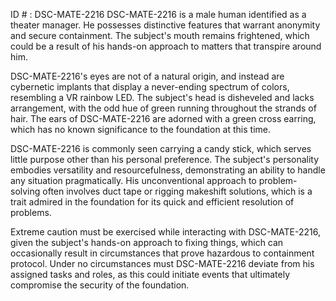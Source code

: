 ID # : DSC-MATE-2216
DSC-MATE-2216 is a male human identified as a theater manager. He possesses distinctive features that warrant anonymity and secure containment. The subject's mouth remains frightened, which could be a result of his hands-on approach to matters that transpire around him. 

DSC-MATE-2216's eyes are not of a natural origin, and instead are cybernetic implants that display a never-ending spectrum of colors, resembling a VR rainbow LED. The subject's head is disheveled and lacks arrangement, with the odd hue of green running throughout the strands of hair. The ears of DSC-MATE-2216 are adorned with a green cross earring, which has no known significance to the foundation at this time.

DSC-MATE-2216 is commonly seen carrying a candy stick, which serves little purpose other than his personal preference. The subject's personality embodies versatility and resourcefulness, demonstrating an ability to handle any situation pragmatically. His unconventional approach to problem-solving often involves duct tape or rigging makeshift solutions, which is a trait admired in the foundation for its quick and efficient resolution of problems. 

Extreme caution must be exercised while interacting with DSC-MATE-2216, given the subject's hands-on approach to fixing things, which can occasionally result in circumstances that prove hazardous to containment protocol. Under no circumstances must DSC-MATE-2216 deviate from his assigned tasks and roles, as this could initiate events that ultimately compromise the security of the foundation.